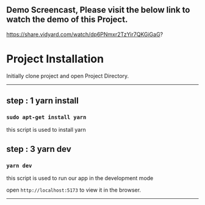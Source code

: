 ## Demo Screencast, Please visit the below link to watch the demo of this Project.

https://share.vidyard.com/watch/dp6PNmxr2TzYir7QKGiGaG?

# Project Installation

Initially clone project and open Project Directory.

---


## step : 1 yarn install

### `sudo apt-get install yarn`

this script is used to install yarn

## step : 3 yarn dev

### `yarn dev`

this script is used to run our app in the development mode

open `http://localhost:5173` to view it in the browser.

---

